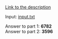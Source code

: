 [Link to the description](https://adventofcode.com/2020/day/6)

Input: [input.txt](./input.txt)

Answer to part 1: **6782**  
Answer to part 2: **3596**
